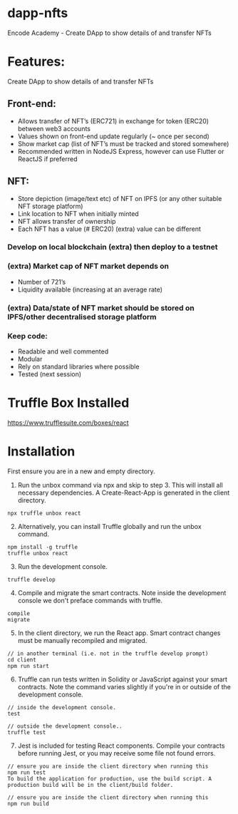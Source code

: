 # dapp-nfts
Encode Academy - Create DApp to show details of and transfer NFTs

# Features:
Create DApp to show details of and transfer NFTs

## Front-end:
- Allows transfer of NFT’s (ERC721) in exchange for token (ERC20) between web3 accounts
- Values shown on front-end update regularly (~ once per second)
- Show market cap (list of NFT’s must be tracked and stored somewhere)
- Recommended written in NodeJS Express, however can use Flutter or ReactJS if preferred

## NFT:
- Store depiction (image/text etc) of NFT on IPFS (or any other suitable NFT storage platform)
- Link location to NFT when initially minted
- NFT allows transfer of ownership
- Each NFT has a value (# ERC20) (extra) value can be different

### Develop on local blockchain (extra) then deploy to a testnet
### (extra) Market cap of NFT market depends on
- Number of 721’s
- Liquidity available (increasing at an average rate)

### (extra) Data/state of NFT market should be stored on IPFS/other decentralised storage platform
### Keep code:
- Readable and well commented
- Modular
- Rely on standard libraries where possible
- Tested (next session)


# Truffle Box Installed
https://www.trufflesuite.com/boxes/react

# Installation
First ensure you are in a new and empty directory.

1. Run the unbox command via npx and skip to step 3. This will install all necessary dependencies. A Create-React-App is generated in the client directory.

```
npx truffle unbox react
```
2. Alternatively, you can install Truffle globally and run the unbox command.

```
npm install -g truffle
truffle unbox react
```
3. Run the development console.

```
truffle develop
```
4. Compile and migrate the smart contracts. Note inside the development console we don't preface commands with truffle.
```
compile
migrate
```
5. In the client directory, we run the React app. Smart contract changes must be manually recompiled and migrated.
```
// in another terminal (i.e. not in the truffle develop prompt)
cd client
npm run start
```
6. Truffle can run tests written in Solidity or JavaScript against your smart contracts. Note the command varies slightly if you're in or outside of the development console.
```
// inside the development console.
test

// outside the development console..
truffle test
```
7. Jest is included for testing React components. Compile your contracts before running Jest, or you may receive some file not found errors.
```
// ensure you are inside the client directory when running this
npm run test
To build the application for production, use the build script. A production build will be in the client/build folder.

// ensure you are inside the client directory when running this
npm run build
```